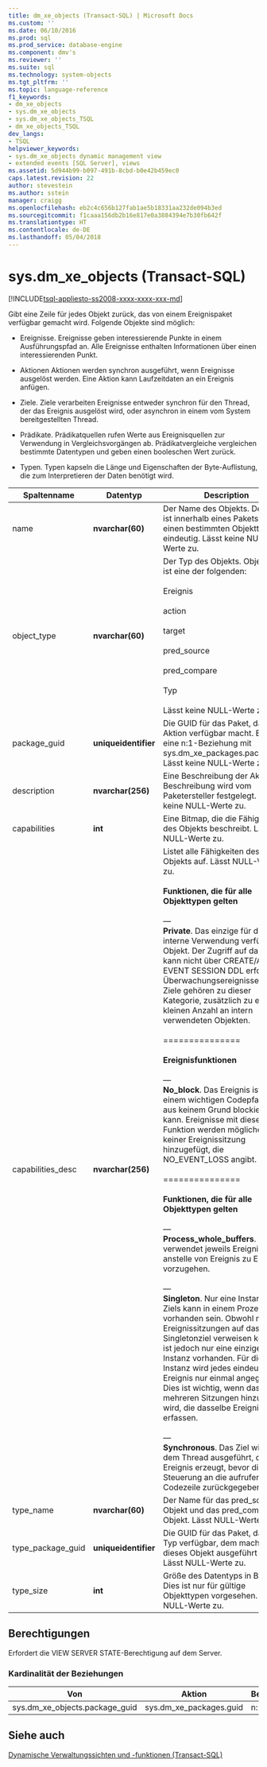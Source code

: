 ```yaml
---
title: dm_xe_objects (Transact-SQL) | Microsoft Docs
ms.custom: ''
ms.date: 06/10/2016
ms.prod: sql
ms.prod_service: database-engine
ms.component: dmv's
ms.reviewer: ''
ms.suite: sql
ms.technology: system-objects
ms.tgt_pltfrm: ''
ms.topic: language-reference
f1_keywords:
- dm_xe_objects
- sys.dm_xe_objects
- sys.dm_xe_objects_TSQL
- dm_xe_objects_TSQL
dev_langs:
- TSQL
helpviewer_keywords:
- sys.dm_xe_objects dynamic management view
- extended events [SQL Server], views
ms.assetid: 5d944b99-b097-491b-8cbd-b0e42b459ec0
caps.latest.revision: 22
author: stevestein
ms.author: sstein
manager: craigg
ms.openlocfilehash: eb2c4c656b127fab1ae5b18331aa232de094b3ed
ms.sourcegitcommit: f1caaa156db2b16e817e0a3884394e7b30fb642f
ms.translationtype: HT
ms.contentlocale: de-DE
ms.lasthandoff: 05/04/2018
---
```

# <a name="sysdmxeobjects-transact-sql"></a>sys.dm_xe_objects (Transact-SQL)
[!INCLUDE[tsql-appliesto-ss2008-xxxx-xxxx-xxx-md](../../includes/tsql-appliesto-ss2008-xxxx-xxxx-xxx-md.md)]

  Gibt eine Zeile für jedes Objekt zurück, das von einem Ereignispaket verfügbar gemacht wird. Folgende Objekte sind möglich:  
  
-   Ereignisse. Ereignisse geben interessierende Punkte in einem Ausführungspfad an. Alle Ereignisse enthalten Informationen über einen interessierenden Punkt.  
  
-   Aktionen Aktionen werden synchron ausgeführt, wenn Ereignisse ausgelöst werden. Eine Aktion kann Laufzeitdaten an ein Ereignis anfügen.  
  
-   Ziele. Ziele verarbeiten Ereignisse entweder synchron für den Thread, der das Ereignis ausgelöst wird, oder asynchron in einem vom System bereitgestellten Thread.  
  
-   Prädikate. Prädikatquellen rufen Werte aus Ereignisquellen zur Verwendung in Vergleichsvorgängen ab. Prädikatvergleiche vergleichen bestimmte Datentypen und geben einen booleschen Wert zurück.  
  
-   Typen. Typen kapseln die Länge und Eigenschaften der Byte-Auflistung, die zum Interpretieren der Daten benötigt wird.  

 |Spaltenname|Datentyp|Description|  
|-----------------|---------------|-----------------|  
|name|**nvarchar(60)**|Der Name des Objekts. Der Name ist innerhalb eines Pakets für einen bestimmten Objekttyp eindeutig. Lässt keine NULL-Werte zu.|  
|object_type|**nvarchar(60)**|Der Typ des Objekts. Object_type ist eine der folgenden:<br /><br /> Ereignis<br /><br /> action<br /><br /> target<br /><br /> pred_source<br /><br /> pred_compare<br /><br /> Typ<br /><br /> Lässt keine NULL-Werte zu.|  
|package_guid|**uniqueidentifier**|Die GUID für das Paket, das diese Aktion verfügbar macht. Es gibt eine n:1-Beziehung mit sys.dm_xe_packages.package_id. Lässt keine NULL-Werte zu.|  
|description|**nvarchar(256)**|Eine Beschreibung der Aktion. Beschreibung wird vom Paketersteller festgelegt. Lässt keine NULL-Werte zu.|  
|capabilities|**int**|Eine Bitmap, die die Fähigkeiten des Objekts beschreibt. Lässt NULL-Werte zu.|  
|capabilities_desc|**nvarchar(256)**|Listet alle Fähigkeiten des Objekts auf. Lässt NULL-Werte zu.<br /><br /> **Funktionen, die für alle Objekttypen gelten**<br /><br /> —<br />                                **Private**. Das einzige für die interne Verwendung verfügbare Objekt. Der Zugriff auf das Objekt kann nicht über CREATE/ALTER EVENT SESSION DDL erfolgen. Überwachungsereignisse und Ziele gehören zu dieser Kategorie, zusätzlich zu einer kleinen Anzahl an intern verwendeten Objekten.<br /><br /> ===============<br /><br /> **Ereignisfunktionen**<br /><br /> —<br />                                **No_block**. Das Ereignis ist in einem wichtigen Codepfad, der aus keinem Grund blockieren kann. Ereignisse mit dieser Funktion werden möglicherweise keiner Ereignissitzung hinzugefügt, die NO_EVENT_LOSS angibt.<br /><br /> ===============<br /><br /> **Funktionen, die für alle Objekttypen gelten**<br /><br /> —<br />                                **Process_whole_buffers**. Das Ziel verwendet jeweils Ereignispuffer, anstelle von Ereignis zu Ereignis vorzugehen.<br /><br /> —<br />                        **Singleton**. Nur eine Instanz des Ziels kann in einem Prozess vorhanden sein. Obwohl mehrere Ereignissitzungen auf dasselbe Singletonziel verweisen können, ist jedoch nur eine einzige Instanz vorhanden. Für diese Instanz wird jedes eindeutige Ereignis nur einmal angegeben. Dies ist wichtig, wenn das Ziel mehreren Sitzungen hinzugefügt wird, die dasselbe Ereignis erfassen.<br /><br /> —<br />                                **Synchronous**. Das Ziel wird auf dem Thread ausgeführt, der das Ereignis erzeugt, bevor die Steuerung an die aufrufende Codezeile zurückgegeben wird.|  
|type_name|**nvarchar(60)**|Der Name für das pred_source-Objekt und das pred_compare-Objekt. Lässt NULL-Werte zu.|  
|type_package_guid|**uniqueidentifier**|Die GUID für das Paket, das den Typ verfügbar, dem macht für dieses Objekt ausgeführt wird. Lässt NULL-Werte zu.|  
|type_size|**int**|Größe des Datentyps in Bytes. Dies ist nur für gültige Objekttypen vorgesehen. Lässt NULL-Werte zu.|  
  
## <a name="permissions"></a>Berechtigungen  
 Erfordert die VIEW SERVER STATE-Berechtigung auf dem Server.  
  
### <a name="relationship-cardinalities"></a>Kardinalität der Beziehungen  
  
|Von|Aktion|Beziehung|  
|----------|--------|------------------|  
|sys.dm_xe_objects.package_guid|sys.dm_xe_packages.guid|n:1|  
  
## <a name="see-also"></a>Siehe auch  
 [Dynamische Verwaltungssichten und -funktionen &#40;Transact-SQL&#41;](~/relational-databases/system-dynamic-management-views/system-dynamic-management-views.md)  
  
  

